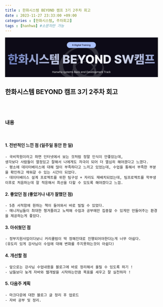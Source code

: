 ```yaml
---
title : 한화시스템 BEYOND 캠프 3기 2주차 회고
date : 2023-11-27 23:33:00 +09:00
categories : [한화시스템, 주차회고]
tags : [hanhwa] #소문자만 가능
---
```


![hanhwa-screenshot](/assets/img/post20231118/hanhwa_logo.png)

## 한화시스템 BEYOND 캠프 3기 2주차 회고 

<br>
<br>

### 내용
<br>


#### 1. 전반적인 느낀 점 (일주일 동안 한 일)
    - 국비학원이라고 하면 인터넷에서 보는 것처럼 정말 인식이 안좋았는데, 
    생각보다 사람들이 열정있고 잘해서 나에게도 자극이 되어 더 열심히 해야겠다고 느꼈다.
    - 평소에 데이터베이스에 대해 많이 부족하다고 느끼고 있었는데, 수업을 통해서 부족한 부분을 확인하고 채워갈 수 있는 시간이 되었다.
    - 데이터베이스 설계 프로젝트를 위한 팀구성 + 자리도 재배치되었는데, 팀프로젝트를 학부생 이후로 처음하는데 잘 적응해서 최선을 다할 수 있도록 해야겠다고 느낌.


#### 2. 좋았던 점 (좋았거나 내가 잘했던 점)
    - 5층 서적함에 원하는 책이 들어와서 바로 빌릴 수 있었다.
    - 매니저님들이 최대한 챙겨줄려고 노력해 수업과 공부에만 집중할 수 있게만 만들어주는 환경을 제공하는게 좋았다.


#### 3. 아쉬웠던 점
    - 정부지원사업이다보니 커리큘럼이 딱 정해진대로 진행되어야한다는게 너무 아쉽다.
    (유도리 있게 강사님이 수업에 대해 변화를 주지못하는것이 아쉽다)


#### 4. 개선할 점
    - 앞으로는 강사님 수업내용을 블로그에 바로 정리해서 올릴 수 있도록 하기 !
    - 남들보다 늦게 자바와 웹개발을 시작하는만큼 목표를 세우고 잘 실천하자 !


#### 5. 다음주 계획
    - 마크다운에 대한 블로그 글 정리 후 업로드
    - 자바 공부 및 정리.


